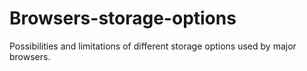 # Browsers-storage-options
Possibilities and limitations of different storage options used by major browsers.
